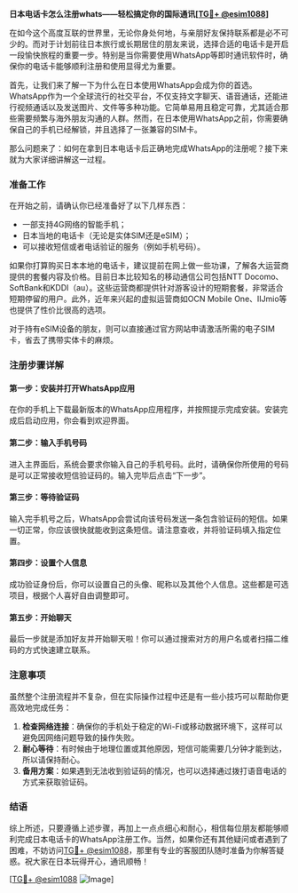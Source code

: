 **日本电话卡怎么注册whats——轻松搞定你的国际通讯[[TG💪+ @esim1088](https://t.me/s/esim1088)]**

在如今这个高度互联的世界里，无论你身处何地，与亲朋好友保持联系都是必不可少的。而对于计划前往日本旅行或长期居住的朋友来说，选择合适的电话卡是开启一段愉快旅程的重要一步。特别是当你需要使用WhatsApp等即时通讯软件时，确保你的电话卡能够顺利注册和使用显得尤为重要。

首先，让我们来了解一下为什么在日本使用WhatsApp会成为你的首选。WhatsApp作为一个全球流行的社交平台，不仅支持文字聊天、语音通话，还能进行视频通话以及发送图片、文件等多种功能。它简单易用且稳定可靠，尤其适合那些需要频繁与海外朋友沟通的人群。然而，在日本使用WhatsApp之前，你需要确保自己的手机已经解锁，并且选择了一张兼容的SIM卡。

那么问题来了：如何在拿到日本电话卡后正确地完成WhatsApp的注册呢？接下来就为大家详细讲解这一过程。

### 准备工作

在开始之前，请确认你已经准备好了以下几样东西：
- 一部支持4G网络的智能手机；
- 日本当地的电话卡（无论是实体SIM还是eSIM）；
- 可以接收短信或者电话验证的服务（例如手机号码）。

如果你打算购买日本本地的电话卡，建议提前在网上做一些功课，了解各大运营商提供的套餐内容及价格。目前日本比较知名的移动通信公司包括NTT Docomo、SoftBank和KDDI（au）。这些运营商都提供针对游客设计的短期套餐，非常适合短期停留的用户。此外，近年来兴起的虚拟运营商如OCN Mobile One、IIJmio等也提供了性价比很高的选项。

对于持有eSIM设备的朋友，则可以直接通过官方网站申请激活所需的电子SIM卡，省去了携带实体卡的麻烦。

### 注册步骤详解

#### 第一步：安装并打开WhatsApp应用
在你的手机上下载最新版本的WhatsApp应用程序，并按照提示完成安装。安装完成后启动应用，你会看到欢迎界面。

#### 第二步：输入手机号码
进入主界面后，系统会要求你输入自己的手机号码。此时，请确保你所使用的号码是可以正常接收短信验证码的。输入完毕后点击“下一步”。

#### 第三步：等待验证码
输入完手机号之后，WhatsApp会尝试向该号码发送一条包含验证码的短信。如果一切正常，你应该很快就能收到这条短信。请注意查收，并将验证码填入指定位置。

#### 第四步：设置个人信息
成功验证身份后，你可以设置自己的头像、昵称以及其他个人信息。这些都是可选项目，根据个人喜好自由调整即可。

#### 第五步：开始聊天
最后一步就是添加好友并开始聊天啦！你可以通过搜索对方的用户名或者扫描二维码的方式快速建立联系。

### 注意事项

虽然整个注册流程并不复杂，但在实际操作过程中还是有一些小技巧可以帮助你更高效地完成任务：

1. **检查网络连接**：确保你的手机处于稳定的Wi-Fi或移动数据环境下，这样可以避免因网络问题导致的操作失败。
2. **耐心等待**：有时候由于地理位置或其他原因，短信可能需要几分钟才能到达，所以请保持耐心。
3. **备用方案**：如果遇到无法收到验证码的情况，也可以选择通过拨打语音电话的方式来获取验证码。

### 结语

综上所述，只要遵循上述步骤，再加上一点点细心和耐心，相信每位朋友都能够顺利完成日本电话卡的WhatsApp注册工作。当然，如果你还有其他疑问或者遇到了困难，不妨访问[TG💪+ @esim1088](https://t.me/s/esim1088)，那里有专业的客服团队随时准备为你解答疑惑。祝大家在日本玩得开心，通讯顺畅！

[[TG💪+ @esim1088](https://t.me/s/esim1088) ![Image](https://i.postimg.cc/4NQfJmqS/Snipaste-2025-05-13-00-14-12.png)]